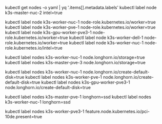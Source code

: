 
kubectl get nodes -o yaml | yq '.items[].metadata.labels'
kubectl label node k3s-master-nuc-2 intel=true


kubectl label node k3s-worker-nuc-1 node-role.kubernetes.io/worker=true
kubectl label node k3s-worker-pve-1 node-role.kubernetes.io/worker=true
kubectl label node k3s-gpu-worker-pve3-1 node-role.kubernetes.io/worker=true
kubectl label node k3s-worker-dell-1 node-role.kubernetes.io/worker=true
kubectl label node k3s-worker-nuc-1 node-role.kubernetes.io/intel=true

kubectl label nodes k3s-worker-nuc-1 node.longhorn.io/storage=true
kubectl label nodes k3s-master-pve-3 node.longhorn.io/storage=true


kubectl label nodes k3s-worker-nuc-1 node.longhorn.io/create-default-disk=true
kubectl label nodes k3s-worker-pve-1  node.longhorn.io/create-default-disk=true
kubectl label nodes k3s-gpu-worker-pve3-1  node.longhorn.io/create-default-disk=true





kubectl label nodes k3s-master-pve-1  longhorn=ssd
kubectl label nodes k3s-worker-nuc-1 longhorn=ssd

kubectl label nodes k3s-worker-pve3-1  feature.node.kubernetes.io/pci-10de.present=true